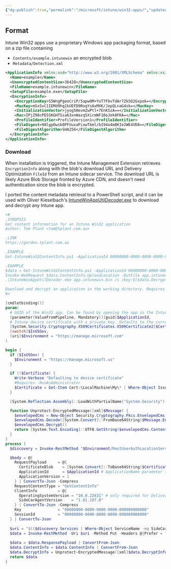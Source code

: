 ```yaml
---
{"dg-publish":true,"permalink":"/microsoft/intune/win32-apps/","updated":"2024-08-23T23:05:25.000+10:00"}
---
```


## Format

Intune Win32 apps use a proprietary Windows app packaging format, based on a zip file containing
* `Contents/example.intunewin` an encrypted blob
* `Metadata/Detection.xml`

```xml
<ApplicationInfo xmlns:xsd="http://www.w3.org/2001/XMLSchema" xmlns:xsi="http://www.w3.org/2001/XMLSchema-instance" ToolVersion="1.8.4.0">
  <Name>example</Name>
  <UnencryptedContentSize>36428</UnencryptedContentSize>
  <FileName>example.intunewin</FileName>
  <SetupFile>example.exe</SetupFile>
  <EncryptionInfo>
    <EncryptionKey>S5WngPgeoCriP/5apwOM+YoT7FbvTdAr7Zk5O2Gxpok=</EncryptionKey>
    <MacKey>mSxSvC1IEMd9hq1kUEFD9RoqYsAxMXK/JepQLnaG4sk=</MacKey>
    <InitializationVector>jyog5HevmZwPtl+7EnKSzA==</InitializationVector>
    <Mac>IPjZ90cPESSKGHTSsa63xnWazq5XicmNF10oJek0FKA=</Mac>
    <ProfileIdentifier>ProfileVersion1</ProfileIdentifier>
    <FileDigest>98lgpOwsk0PFUuxaPixwTkml/bI94o4m8KIe2WE4VD8=</FileDigest>
    <FileDigestAlgorithm>SHA256</FileDigestAlgorithm>
  </EncryptionInfo>
</ApplicationInfo>
```

### Download

When installation is triggered, the Intune Management Extension retrieves `EncryptionInfo` along with the blob's download URL and Delivery Optimization `FileId` from an Intune sidecar service.
The download URL is likely Azure Blob Storage fronted by Azure CDN, and doesn't need authentication since the blob is encrypted.

I ported the content metadata retrieval to a PowerShell script, and it can be used with Oliver Kieselbach's [IntuneWinAppUtilDecoder.exe](https://github.com/okieselbach/Intune/raw/master/IntuneWinAppUtilDecoder/IntuneWinAppUtilDecoder/bin/Release/IntuneWinAppUtilDecoder.exe) to download and decrypt any Intune app.

```ps1
<#
.SYNOPSIS
Get content information for an Intune Win32 application
Author: Tom Plant <tom@tplant.com.au>

.LINK
https://garden.tplant.com.au

.EXAMPLE
Get-IntuneWin32ContentInfo.ps1 -ApplicationId 00000000-0000-0000-0000-000000000000

.EXAMPLE
$data = Get-IntuneWin32ContentInfo.ps1 -ApplicationId 00000000-0000-0000-0000-000000000000
Invoke-WebRequest $data.ContentInfo.UploadLocation -OutFile app.intunewin.bin
.\IntuneWinAppUtilDecoder.exe app.intunewin.bin /s /key:$($data.DecryptInfo.EncryptionKey) /iv:$($data.DecryptInfo.IV)

Download and decrypt an application in the working directory. Requires IntuneWinAppUtilDecoder.exe
#>

[cmdletbinding()]
param(
  # GUID of the Win32 app. Can be found by opening the app in the Intune portal, and copying the GUID in the URL eg 00000000-0000-0000-0000-000000000000 from https://intune.microsoft.com/#view/Microsoft_Intune_Apps/SettingsMenu/~/0/appId/00000000-0000-0000-0000-000000000000
  [parameter(ValueFromPipeline, Mandatory)][guid]$ApplicationId,
  # Intune device certificate with a private key. Defaults to the current device's certificate. Not recommended, pulling the key with Mimikatz is much easier said than done
  [System.Security.Cryptography.X509Certificates.X509Certificate2]$Certificate,
  [switch]$IsUSGov,
  [uri]$Environment = "https://manage.microsoft.com"
)

begin {
  if ($IsUSGov) {
    $Environment = "https://manage.microsoft.us"
  }

  if (!$Certificate) {
    Write-Verbose "Defaulting to device certificate"
    #Requires -RunAsAdministrator
    $Certificate = Get-Item Cert:\LocalMachine\My\* | Where-Object Issuer -eq "CN=Microsoft Intune MDM Device CA"
  }

  [System.Reflection.Assembly]::LoadWithPartialName("System.Security") | Out-Null

  function Unprotect-EncryptedMessage([xml]$Message) {
    $envelopedCms = New-Object Security.Cryptography.Pkcs.EnvelopedCms
    $envelopedCms.Decode([System.Convert]::FromBase64String($Message.EncryptedMessage.EncryptedContent))
    $envelopedCms.Decrypt()
    return [System.Text.Encoding]::UTF8.GetString($envelopedCms.ContentInfo.Content)
  }
}
process {
  $discovery = Invoke-RestMethod "$Environment/RestUserAuthLocationService/RestUserAuthLocationService/Certificate/ServiceAddresses" -Certificate $Certificate

  $body = @{
    RequestPayload     = @{
      CertificateBlob    = [System.Convert]::ToBase64String($Certificate.RawData)
      ApplicationId      = $ApplicationId # ApplicationName parameter isn't sufficient
      ApplicationVersion = 1
    } | ConvertTo-Json -Compress
    RequestContentType = "GetContentInfo"
    ClientInfo         = @{
      OperatingSystemVersion = "10.0.22631" # only required for Delivery Optimization (ContentInfo.DoFileId)
      SideCarAgentVersion    = "1.81.107.0"
    } | ConvertTo-Json -Compress
    Key                = "00000000-0000-0000-0000-000000000000"
    SessionId          = "00000000-0000-0000-0000-000000000000"
  } | ConvertTo-Json
  
  $uri = "$(($discovery.Services | Where-Object ServiceName -eq SideCarGatewayService).Url)/SideCarGatewaySessions('00000000-0000-0000-0000-000000000000')%3Fapi-version=1.5"
  $data = Invoke-RestMethod -Uri $uri -Method Put -Headers @{Prefer = "return-content" } -ContentType "application/json" -Body $body -Certificate $Certificate
  
  $data = $data.ResponsePayload | ConvertFrom-Json
  $data.ContentInfo = $data.ContentInfo | ConvertFrom-Json
  $data.DecryptInfo = Unprotect-EncryptedMessage([xml]$data.DecryptInfo) | ConvertFrom-Json
  return $data
}
```
